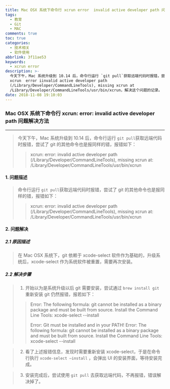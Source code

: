 ```yaml
---
title: Mac OSX 系统下命令行 xcrun error  invalid active developer path 问题解决方法
tags:
  - 教育
  - Git
  - MAC
comments: true
toc: true
categories:
  - 技术相关
  - 软件使用
abbrlink: 3f11ae53
keywords:
  - xcrun error
description: >-
  今天下午，Mac 系统升级到 10.14 后，命令行运行 `git pull`获取远端代码时报错，尝试了 git 的其他命令也是报同样的错，报错如下
  xcrun  error iinvalid active developer path
  (/Library/Developer/CommandLineTools), missing xcrun at
  /Library/Developer/CommandLineTools/usr/bin/xcrun，解决这个问题的记录。
date: 2018-11-08 19:10:03
---
```

<script type="text/javascript" src="/js/src/bai.js"></script>

### Mac OSX 系统下命令行 xcrun: error: invalid active developer path 问题解决方法
---
> 今天下午，Mac 系统升级到 10.14 后，命令行运行 `git pull`获取远端代码时报错，尝试了 git 的其他命令也是报同样的错，报错如下：
>
> > xcrun: error: invalid active developer path (/Library/Developer/CommandLineTools), missing xcrun at: /Library/Developer/CommandLineTools/usr/bin/xcrun

#### 1. 问题描述
> 命令行运行 `git pull`获取远端代码时报错，尝试了 git 的其他命令也是报同样的错，报错如下：
>
>> xcrun: error: invalid active developer path (/Library/Developer/CommandLineTools), missing xcrun at: /Library/Developer/CommandLineTools/usr/bin/xcrun

#### 2. 问题解决

##### 2.1 原因描述
> 在 Mac OSX 系统下，git 依赖于 xcode-select 软件作为基础的，升级系统后，xcode-select 作为系统软件被重置，需要再次安装。

##### 2.2 解决步骤
> 1. 开始以为是系统升级以后 git 需要安装，尝试通过 `brew install git` 重新安装 git 仍然报错，报若如下：
>
>> Error: The following formula:
>>   git
>> cannot be installed as a binary package and must be built from source.
>> Install the Command Line Tools:
>>   xcode-select --install
>>
>> Error: Git must be installed and in your PATH!
>> Error: The following formula:
>>   git
>> cannot be installed as a binary package and must be built from source.
>> Install the Command Line Tools:
>>   xcode-select --install

> 2. 看了上述报错信息，发现时需要重新安装 xcode-select，于是在命令行执行 `xcode-select –install` ，会弹出 UI 的安装界面，等待安装完成。

> 3. 安装完成后，尝试使用 `git pull` 去获取远端代码，不再报错，错误解决掉了。
